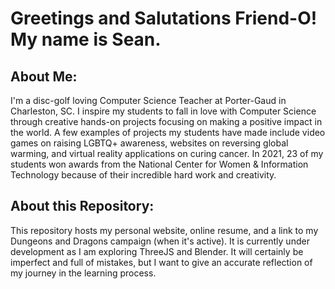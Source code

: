 # Greetings and Salutations Friend-O! My name is Sean.

## About Me:

I'm a disc-golf loving Computer Science Teacher at Porter-Gaud in Charleston, SC.
I inspire my students to fall in love with Computer Science through creative hands-on projects focusing on making a positive impact in the world. 
A few examples of projects my students have made include video games on raising LGBTQ+ awareness, websites on reversing global warming, and virtual reality applications on curing cancer. In 2021, 23 of my students won awards from the National Center for Women & Information Technology because of their incredible hard work and creativity.


## About this Repository:

This repository hosts my personal website, online resume, and a link to my Dungeons and Dragons campaign (when it's active).
It is currently under development as I am exploring ThreeJS and Blender. It will certainly be imperfect and full of mistakes, but I want to give an accurate reflection of my journey in the learning process.
